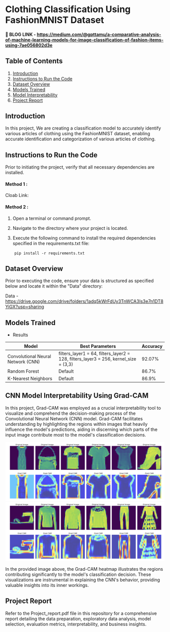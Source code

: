 # Clothing Classification Using FashionMNIST Dataset

#### 💬 BLOG LINK - https://medium.com/@gpttamu/a-comparative-analysis-of-machine-learning-models-for-image-classification-of-fashion-items-using-7ae056802d3e

## Table of Contents

1. [Introduction](#introduction)
2. [Instructions to Run the Code](#installation)
3. [Dataset Overview](#usage)
4. [Models Trained](#features)
5. [Model Interpretability](#contributing)
6. [Project Report](#license)

## Introduction <a name="introduction"></a>
In this project, We are creating a classification model to accurately identify various articles of clothing using the FashionMNIST dataset, enabling accurate identification and categorization of various articles of clothing.

## Instructions to Run the Code <a name="installation"></a>

Prior to initiating the project, verify that all necessary dependencies are installed.

 #### Method 1 : 

Cloab Link: 
 
  #### Method 2 : 
1. Open a terminal or command prompt.

2. Navigate to the directory where your project is located.

3. Execute the following command to install the required dependencies specified in the requirements.txt file:

```
    pip install -r requirements.txt
```

## Dataset Overview <a name="usage"></a>

Prior to executing the code, ensure your data is structured as specified below and locate it within the "Data" directory:

Data - https://drive.google.com/drive/folders/1adq5kWrFdUy3TnWCA3Is3e7n1DT8YiGX?usp=sharing

## Models Trained  <a name="features"></a>

- Results 


| Model                 | Best Parameters                           | Accuracy |
|-----------------------|-------------------------------------------|----------|
| Convolutional Neural Network (CNN) | filters_layer1 = 64, filters_layer2 = 128, filters_layer3 = 256, kernel_size = (3,3)  | 92.07%   |
| Random Forest         | Default        | 86.7%   |
| K-Nearest Neighbors   | Default        | 86.9%   |




## CNN Model Interpretability Using Grad-CAM <a name="contributing"></a>

In this project, Grad-CAM was employed as a crucial interpretability tool to visualize and comprehend the decision-making process of the Convolutional Neural Network (CNN) model. Grad-CAM facilitates understanding by highlighting the regions within images that heavily influence the model's predictions, aiding in discerning which parts of the input image contribute most to the model's classification decisions.

![Alt Text](Images/img1.png)
![Alt Text](Images/img2.png)


In the provided image above, the Grad-CAM heatmap illustrates the regions contributing significantly to the model's classification decision. These visualizations are instrumental in explaining the CNN's behavior, providing valuable insights into its inner workings.


## Project Report <a name="license"></a>

Refer to the Project_report.pdf file in this repository for a comprehensive report detailing the data preparation, exploratory data analysis, model selection, evaluation metrics, interpretability, and business insights.

